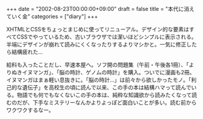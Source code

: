 +++
date = "2002-08-23T00:00:00+09:00"
draft = false
title = "本代に消えていく金"
categories = ["diary"]
+++

XHTMLとCSSをちょっとまじめに使ってリニューアル。デザイン的な要素はすべてCSSでやっているため、古いブラウザでは潔いほどシンプルに表示される。半端にデザインが崩れて読みにくくなったりするよりマシかと。一気に修正したら結構疲れた...

給料も入ったことだし、早速本屋へ。ソフ開の問題集（午前・午後各1冊）、「よりぬきイヌマンガ」、「脳の時計、ゲノムの時計」を購入。ついでに漫画も2冊。イヌマンガはまぁ軽い息抜きに。「脳の時計...」は前々から欲しかったモノ。「利己的な遺伝子」を高校生の頃に読んで以来、この手の本は結構ハマって読んでいる。物語でも何でもなくないこの手の本は、純粋な知識欲から読みたくなって読むのだが、下手なミステリーなんかよりよっぽど面白いことが多い。読む前からワクワクするなー。
